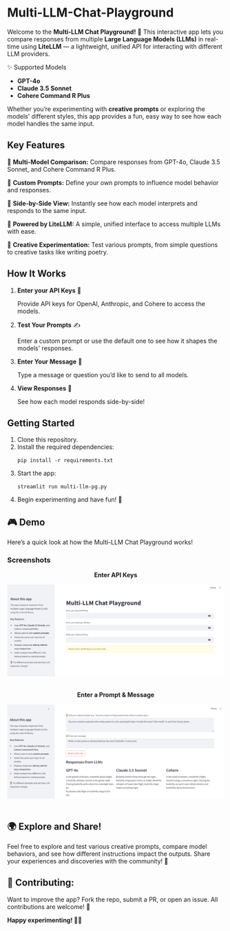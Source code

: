 # Multi-LLM-Chat-Playground

Welcome to the **Multi-LLM Chat Playground!** 🎉 This interactive app lets you compare responses from multiple **Large Language Models (LLMs)** in real-time using **LiteLLM** — a lightweight, unified API for interacting with different LLM providers.

✨ Supported Models
* **GPT-4o**
* **Claude 3.5 Sonnet**
* **Cohere Command R Plus**

Whether you’re experimenting with **creative prompts** or exploring the models' different styles, this app provides a fun, easy way to see how each model handles the same input.

## Key Features
🤖 **Multi-Model Comparison:** Compare responses from GPT-4o, Claude 3.5 Sonnet, and Cohere Command R Plus.

🔧 **Custom Prompts:** Define your own prompts to influence model behavior and responses.

👀 **Side-by-Side View:** Instantly see how each model interprets and responds to the same input.

🔌 **Powered by LiteLLM:** A simple, unified interface to access multiple LLMs with ease.

🎨 **Creative Experimentation:** Test various prompts, from simple questions to creative tasks like writing poetry.

## How It Works
1. **Enter your API Keys** 🔑

   Provide API keys for OpenAI, Anthropic, and Cohere to access the models.

2. **Test Your Prompts** ✍️
   
   Enter a custom prompt or use the default one to see how it shapes the models' responses.

3. **Enter Your Message** 💬
   
   Type a message or question you’d like to send to all models.

4. **View Responses** 👀
   
   See how each model responds side-by-side!

## Getting Started
1. Clone this repository.
2. Install the required dependencies:
     ```
     pip install -r requirements.txt
     ```
3. Start the app:
     ```
     streamlit run multi-llm-pg.py
     ```
4. Begin experimenting and have fun! 🎉

## 🎮 Demo
Here’s a quick look at how the Multi-LLM Chat Playground works!

### Screenshots

<div align="center">
  <p><strong>Enter API Keys</strong></p>
  <img src="/screenshots/start_page.PNG" alt="Enter API Keys" width="600">
</div>
<br>

<div align="center">
  <p><strong>Enter a Prompt & Message</strong></p>
  <img src="/screenshots/model_responses.PNG" alt="Enter a Prompt & Message" width="600">
</div>
<br>

## 🌍 Explore and Share!
Feel free to explore and test various creative prompts, compare model behaviors, and see how different instructions impact the outputs. Share your experiences and discoveries with the community! 🚀

## 📝 Contributing:
Want to improve the app? Fork the repo, submit a PR, or open an issue. All contributions are welcome! 🤝

**Happy experimenting! 🎉✨**
